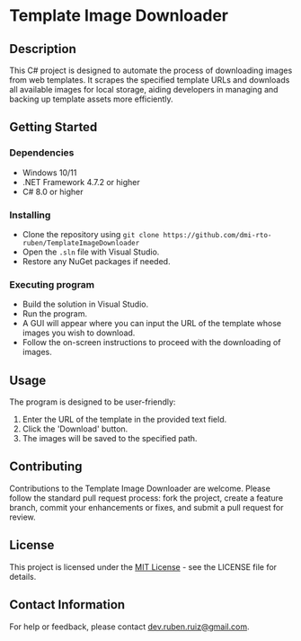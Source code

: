 # Template Image Downloader

## Description
This C# project is designed to automate the process of downloading images from web templates. It scrapes the specified template URLs and downloads all available images for local storage, aiding developers in managing and backing up template assets more efficiently.

## Getting Started

### Dependencies
- Windows 10/11
- .NET Framework 4.7.2 or higher
- C# 8.0 or higher

### Installing
- Clone the repository using `git clone https://github.com/dmi-rto-ruben/TemplateImageDownloader`
- Open the `.sln` file with Visual Studio.
- Restore any NuGet packages if needed.

### Executing program
- Build the solution in Visual Studio.
- Run the program.
- A GUI will appear where you can input the URL of the template whose images you wish to download.
- Follow the on-screen instructions to proceed with the downloading of images.

## Usage
The program is designed to be user-friendly:
1. Enter the URL of the template in the provided text field.
2. Click the 'Download' button.
3. The images will be saved to the specified path.


## Contributing
Contributions to the Template Image Downloader are welcome. Please follow the standard pull request process: fork the project, create a feature branch, commit your enhancements or fixes, and submit a pull request for review.

## License
This project is licensed under the [MIT License](LICENSE.txt) - see the LICENSE file for details.

## Contact Information
For help or feedback, please contact [dev.ruben.ruiz@gmail.com](mailto:dev.ruben.ruiz@gmail.com).


